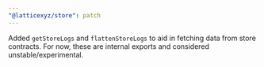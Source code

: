```yaml
---
"@latticexyz/store": patch
---
```


Added `getStoreLogs` and `flattenStoreLogs` to aid in fetching data from store contracts. For now, these are internal exports and considered unstable/experimental.
